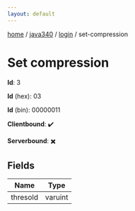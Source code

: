 ```yaml
---
layout: default
---
```


[home](/)  /  [java340](/protocol/java340)  /  [login](/protocol/java340/login)  /  set-compression

# Set compression

**Id**: 3

**Id** (hex): 03

**Id** (bin): 00000011

**Clientbound**: ✔️

**Serverbound**: ✖️

## Fields

Name | Type
---|---
thresold | varuint
